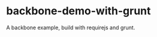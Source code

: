 backbone-demo-with-grunt
========================

A backbone example, build with requirejs and grunt.
